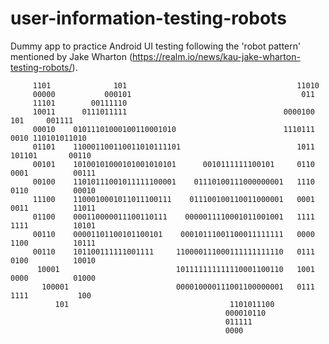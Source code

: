 # user-information-testing-robots
Dummy app to practice Android UI testing following the 'robot pattern' mentioned by Jake Wharton (https://realm.io/news/kau-jake-wharton-testing-robots/).


                                                                                                    
         1101              101                                      11010                           
         00000           000101                                      011                            
         11101        00111110                                                                      
         10011      0111011111                                   0000100   101     001111           
         00010    01011101000100110001010                        1110111   0010 110101011010        
         01101    110001100110011010111101                          1011   101101       00110       
         00101    10100101000101001010101      0010111111100101     0110   0001          00111      
         00100    11010111001011111100001    01110100111000000001   1110   0110          00010      
         11100    1100010001011011100111    011100100110011000001   0001   0011          11011      
         01100    000110000011100110111    0000011110001011001001   1111   1111          10101      
         00110    00001101100101100101    00010111001100011111111   0000   1100          10111      
         00110    101100111111001111     110000111000111111111110   0111   0100          10010      
          10001                          101111111111110001100110   1001   0000          01000      
           100001                        000010000111001100000001   0111   1111           100       
              101                                    1101011100                                     
                                                    000010110                                       
                                                    011111                                          
                                                    0000                                            
